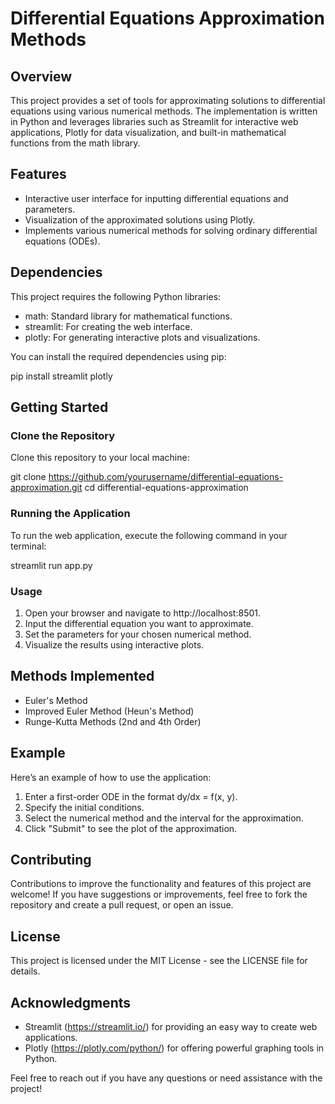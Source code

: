 # Differential Equations Approximation Methods

## Overview
This project provides a set of tools for approximating solutions to differential equations using various numerical methods. The implementation is written in Python and leverages libraries such as Streamlit for interactive web applications, Plotly for data visualization, and built-in mathematical functions from the math library.

## Features
- Interactive user interface for inputting differential equations and parameters.
- Visualization of the approximated solutions using Plotly.
- Implements various numerical methods for solving ordinary differential equations (ODEs).

## Dependencies
This project requires the following Python libraries:

- math: Standard library for mathematical functions.
- streamlit: For creating the web interface.
- plotly: For generating interactive plots and visualizations.

You can install the required dependencies using pip:

pip install streamlit plotly


## Getting Started

### Clone the Repository
Clone this repository to your local machine:

git clone https://github.com/yourusername/differential-equations-approximation.git
cd differential-equations-approximation


### Running the Application
To run the web application, execute the following command in your terminal:

streamlit run app.py


### Usage
1. Open your browser and navigate to http://localhost:8501.
2. Input the differential equation you want to approximate.
3. Set the parameters for your chosen numerical method.
4. Visualize the results using interactive plots.

## Methods Implemented
- Euler's Method
- Improved Euler Method (Heun's Method)
- Runge-Kutta Methods (2nd and 4th Order)

## Example
Here’s an example of how to use the application:

1. Enter a first-order ODE in the format dy/dx = f(x, y).
2. Specify the initial conditions.
3. Select the numerical method and the interval for the approximation.
4. Click "Submit" to see the plot of the approximation.

## Contributing
Contributions to improve the functionality and features of this project are welcome! If you have suggestions or improvements, feel free to fork the repository and create a pull request, or open an issue.

## License
This project is licensed under the MIT License - see the LICENSE file for details.

## Acknowledgments
- Streamlit (https://streamlit.io/) for providing an easy way to create web applications.
- Plotly (https://plotly.com/python/) for offering powerful graphing tools in Python.

Feel free to reach out if you have any questions or need assistance with the project!

